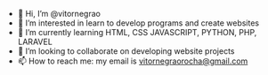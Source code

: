 - 👋 Hi, I’m @vitornegrao
- 👀 I’m interested in learn to develop programs and create websites
- 🌱 I’m currently learning HTML, CSS JAVASCRIPT, PYTHON, PHP, LARAVEL
- 💞️ I’m looking to collaborate on developing website projects
- 📫 How to reach me: my email is vitornegraorocha@gmail.com

<!---
vitornegrao/vitornegrao is a ✨ special ✨ repository because its `README.md` (this file) appears on your GitHub profile.
You can click the Preview link to take a look at your changes.
--->
